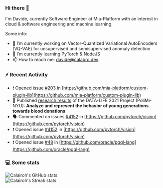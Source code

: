 ### Hi there 👋
I'm Davide, currently Software Engineer at Mia-Platform with an interest in cloud & software engineering and machine learning.

Some info:
- 🔭 I’m currently working on Vector-Quantized Variational AutoEncoders (VQ-VAE) for unsupervised and semisupervised anomaly detection
- 🌱 I’m currently learning PyTorch & NodeJS
- 📫 How to reach me: davide@calabro.dev

### ⚡ Recent Activity
- ❗️ Opened issue [#203](https://github.com/mia-platform/custom-plugin-lib/issues/203) in [https://github.com/mia-platform/custom-plugin-lib](https://github.com/mia-platform/custom-plugin-lib)
- 📖 Published [research results](https://data-life-website.herokuapp.com/) of the DATA-LIFE 2021 Project (PoliMi-NYU): <b>Analyze and represent the behavior of young generations towards blood donations</b>
- 🗣️ Commented on issues [#4152](https://github.com/pytorch/vision/issues/4152) in [https://github.com/pytorch/vision](https://github.com/pytorch/vision)
- ❗️ Opened issue [#4152](https://github.com/pytorch/vision/issues/4152) in [https://github.com/pytorch/vision](https://github.com/pytorch/vision)
- ❗️ Opened issue [#48](https://github.com/oracle/pgql-lang/issues/48) in [https://github.com/oracle/pgql-lang](https://github.com/oracle/pgql-lang)

### 💻 Some stats
![Calairoh's GitHub stats](https://github-readme-stats.vercel.app/api?username=calairoh&show_icons=true&include_all_commits=true&count_private=true&hide_border=true&theme=dark)  
![Calairoh's Streak stats](https://github-readme-streak-stats.herokuapp.com/?user=calairoh&include_all_commits=true&count_private=true&hide_border=true&theme=dark)  

